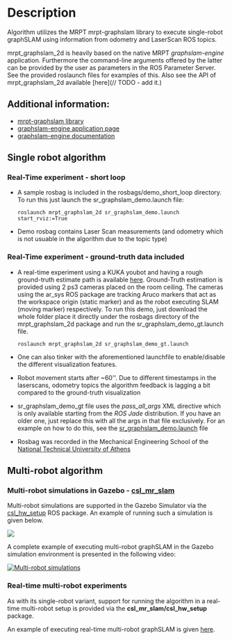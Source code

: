 # Description

Algorithm utilizes the MRPT mrpt-graphslam  library to execute single-robot
graphSLAM using information from odometry and LaserScan ROS topics.

mrpt\_graphslam\_2d is heavily based on the native MRPT *graphslam-engine*
application. Furthermore the command-line arguments offered by the latter can
be provided by the user as parameters in the ROS Parameter Server. See the
provided roslaunch files for examples of this. Also see the API of
mrpt\_graphslam\_2d available [here](// TODO - add it.)


## Additional information:
- [mrpt-graphslam library](http://reference.mrpt.org/devel/namespacemrpt_1_1graphslam.html)
- [graphslam-engine application page](http://www.mrpt.org/list-of-mrpt-apps/application-graphslamengine/)
- [graphslam-engine documentation](https://www.dropbox.com/s/u7phs612qf1l8bb/graphslam-engine-guide.pdf?dl=0)

## Single robot algorithm

### Real-Time experiment - short loop

- A sample rosbag is included in the rosbags/demo_short_loop directory. To run
    this just launch the sr_graphslam_demo.launch file:

    `roslaunch mrpt_graphslam_2d sr_graphslam_demo.launch start_rviz:=True`

- Demo rosbag contains Laser Scan measurements (and odometry which is not usuable in the algorithm due to the topic type)


### Real-Time experiment - ground-truth data included

- A real-time experiment using a KUKA youbot and having a rough ground-truth
    estimate path is available
    [here](https://www.dropbox.com/sh/i672mt0uubw6muz/AADQiyNZuQc4pgBRT9choxsBa?dl=0).
    Ground-Truth estimation is provided using 2 ps3 cameras placed on the room
    ceiling. The cameras using the ar_sys ROS package are tracking Aruco
    markers that act as the workspace origin (static marker) and as the robot
    executing  SLAM (moving marker) respectively.
    To run this demo, just download the whole folder place it directly under
    the rosbags directory of the mrpt_graphslam_2d package and
    run the sr_graphslam_demo_gt.launch file.

    `roslaunch mrpt_graphslam_2d sr_graphslam_demo_gt.launch`

- One can also tinker with the aforementioned launchfile to enable/disable the
    different visualization features.

- Robot movement starts after ~60''. Due to different timestamps in the
    laserscans, odometry topics the algorithm feedback is lagging a bit compared
    to the ground-truth visualization

- sr_graphslam_demo_gt file uses the *pass_all_args* XML directive which is only
    available starting from the *ROS Jade* distribution. If you have an older one,
    just replace this with all the args in that file exclusively. For an
    example on how to do this, see the
    [sr_graphslam_demo.launch](https://github.com/mrpt-ros-pkg/mrpt_slam/blob/master/mrpt_graphslam_2d/launch/sr_graphslam_demo.launch)
    file

- Rosbag was recorded in the Mechanical Engineering School of the [National
	Technical University of Athens](http://www.mech.ntua.gr/en)

## Multi-robot algorithm

### Multi-robot simulations in Gazebo - [csl_mr_slam](http://github.com/bergercookie/csl_mr_slam)

Multi-robot simulations are supported in the Gazebo Simulator via the
[csl_hw_setup](https://github.com/bergercookie/csl_mr_slam/tree/master/csl_hw_setup)
ROS package. An example of running such a simulation is given
below.

![](https://media.giphy.com/media/l0Iy3H3H4eJQFxqlW/giphy.gif)

A complete example of executing multi-robot graphSLAM in the Gazebo simulation
environment is presented in the following video:

[![Multi-robot simulations](http://img.youtube.com/vi/4RKS2jrvsYE/0.jpg)](http://www.youtube.com/watch?v=4RKS2jrvsYE)

### Real-time multi-robot experiments

As with its single-robot variant, support for running the algorithm in a
real-time multi-robot setup is provided via the **csl_mr_slam/csl_hw_setup**
package.

An example of executing real-time multi-robot graphSLAM is given
[here](https://www.dropbox.com/s/zm2njljeprnsfaf/20170426_mr_graphslam_real_2.mp4?dl=0).

